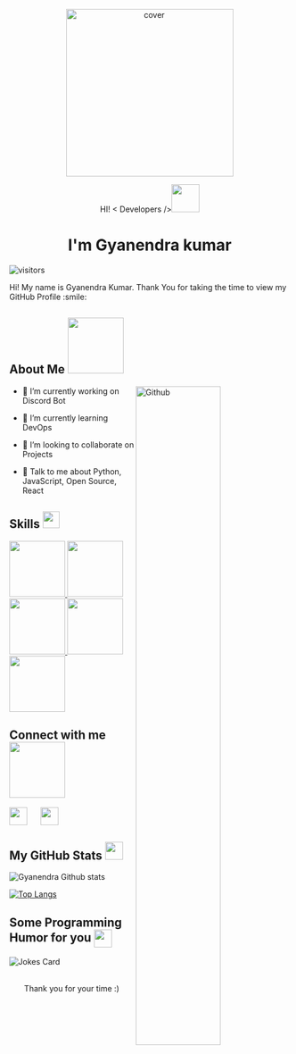<div>
<p align="center">
<img height="300px" src="https://cdn.pixabay.com/photo/2020/08/08/02/56/hacker-5471975_960_720.png" alt="cover" />
</p>


<p align="center"> HI! < Developers /><img src = "https://raw.githubusercontent.com/MartinHeinz/MartinHeinz/master/wave.gif" width = 50px></p>
<h1 align='center'>I'm Gyanendra kumar</h1>
 </div>
 
<p align="center">

![visitors](https://visitor-badge.glitch.me/badge?page_id=Gauravghost.Gauravghost)

</p>

<div size='20px'> Hi! My name is Gyanendra Kumar. Thank You for taking the time to view my GitHub Profile :smile: 
</div>

<h2> About Me <img src = "https://media0.giphy.com/media/KDDpcKigbfFpnejZs6/giphy.gif?cid=ecf05e47oy6f4zjs8g1qoiystc56cu7r9tb8a1fe76e05oty&rid=giphy.gif" width = 100px></h2>

<img width="55%" align="right" alt="Github" src="https://raw.githubusercontent.com/onimur/.github/master/.resources/git-header.svg" />


- 🔭 I’m currently working on Discord Bot

- 🌱 I’m currently learning DevOps 

- 👯 I’m looking to collaborate on Projects 

- 💬 Talk to me about Python, JavaScript, Open Source, React
 

<h2> Skills <img src = "https://media2.giphy.com/media/QssGEmpkyEOhBCb7e1/giphy.gif?cid=ecf05e47a0n3gi1bfqntqmob8g9aid1oyj2wr3ds3mg700bl&rid=giphy.gif" width = 30px></h2>
<a href= https://github.com/Gauravghost?tab=repositories&q=&type=&language=python&sort= > <img width ='100px' src ='https://raw.githubusercontent.com/rahulbanerjee26/githubAboutMeGenerator/main/icons/python.svg'> </a>
<a href= https://github.com/Gauravghost?tab=repositories&q=&type=&language=reactjs&sort= > <img width ='100px' src ='https://raw.githubusercontent.com/rahulbanerjee26/githubAboutMeGenerator/main/icons/reactjs.svg'> </a>
<a href= https://github.com/Gauravghost?tab=repositories&q=&type=&language=javascript&sort= > <img width ='100px' src ='https://raw.githubusercontent.com/rahulbanerjee26/githubAboutMeGenerator/main/icons/javascript.svg'> </a>
<a href= https://github.com/Gauravghost?tab=repositories&q=&type=&language=c&sort= > <img width ='100px' src ='https://raw.githubusercontent.com/rahulbanerjee26/githubAboutMeGenerator/main/icons/c.svg'> </a>
<a href= https://github.com/Gauravghost?tab=repositories&q=&type=&language=cpp&sort= > <img width ='100px' src ='https://raw.githubusercontent.com/rahulbanerjee26/githubAboutMeGenerator/main/icons/cpp.svg'> </a>


<h2> Connect with me <img src='https://raw.githubusercontent.com/ShahriarShafin/ShahriarShafin/main/Assets/handshake.gif' width="100px"> </h2>
<a style="margin-right: 20px" href = 'https://www.linkedin.com/in/gyanendrak874'> <img width = '32px' align= 'center' src="https://raw.githubusercontent.com/rahulbanerjee26/githubAboutMeGenerator/main/icons/linked-in-alt.svg"/></a> 
<a style="margin-right: 20px" href = 'https://www.github.com/Gauravghost'> <img width = '32px' align= 'center' src="https://raw.githubusercontent.com/rahulbanerjee26/githubAboutMeGenerator/main/icons/github.svg"/></a> 


<h2> My GitHub Stats <img src='https://media1.giphy.com/media/du3J3cXyzhj75IOgvA/giphy.gif?cid=ecf05e47x2g034i9pzwtzzsd3xgg2w9nr94t4tflbbgo3008&rid=giphy.gif' width='32px'> </h2>

<p align="left">

![Gyanendra Github stats](https://github-readme-stats.vercel.app/api?username=gauravghost&show_icons=true&theme=radical)
 
</p>
<p align="right">
 
[![Top Langs](https://github-readme-stats.vercel.app/api/top-langs/?username=gauravghost)](https://github.com/gauravghost/github-readme-stats)
 
 </p>


<h2> Some Programming Humor for you <img align ='center' src='https://media2.giphy.com/media/UQDSBzfyiBKvgFcSTw/giphy.gif?cid=ecf05e47p3cd513axbek3f56ti3jzizq8hincw20jauyyfyw&rid=giphy.gif' width = '32px'></h2>

![Jokes Card](https://readme-jokes.vercel.app/api?theme=tokyonight)


<br>
<footer align='center'>Thank you for your time :)</a> </footer>
